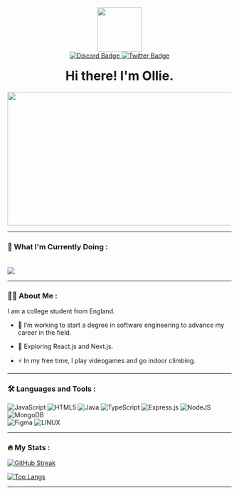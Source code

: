 <div id="header" align="center">
  <img src="https://beta.beenhamow.co.uk/img/logo.svg" width="100" />
  <div id="badges">
    <a href="https://discord.beenhamow.co.uk" target="_blank">
      <img src="https://img.shields.io/badge/Discord-navy?style=for-the-badge&logo=discord&logoColor=white" alt="Discord Badge"/>
    </a>
    <a href="https://twitter.beenhamow.co.uk" target="_blank">
      <img src="https://img.shields.io/badge/Twitter-blue?style=for-the-badge&logo=twitter&logoColor=white" alt="Twitter Badge"/>
    </a>
  </div>
  <img src="https://komarev.com/ghpvc/?username=ElBeenMachine&style=flat-square&color=blue" alt=""/>
  <h1 style="margin-top: 20px">
    Hi there! I'm Ollie.
  </h1>
</div>
<div align="center">
  <img src="https://media.giphy.com/media/dWesBcTLavkZuG35MI/giphy.gif" width="600" height="300"/>
</div>

---

### 🏃 What I'm Currently Doing :

<img src="https://lanyard.cnrad.dev/api/499345183763070976" style="margin-top: 20px">

---

### 👨‍💻 About Me :
I am a college student from England.
- :telescope: I’m working to start a degree in software engineering to advance my career in the field.

- :seedling: Exploring React.js and Next.js.

- :zap: In my free time, I play videogames and go indoor climbing.

---

### 🛠️ Languages and Tools :
![JavaScript](https://img.shields.io/badge/javascript-%23323330.svg?style=for-the-badge&logo=javascript&logoColor=%23F7DF1E) 
![HTML5](https://img.shields.io/badge/html5-%23E34F26.svg?style=for-the-badge&logo=html5&logoColor=white) 
![Java](https://img.shields.io/badge/java-%23ED8B00.svg?style=for-the-badge&logo=java&logoColor=white) 
![TypeScript](https://img.shields.io/badge/typescript-%23007ACC.svg?style=for-the-badge&logo=typescript&logoColor=white)
![Express.js](https://img.shields.io/badge/express.js-%23404d59.svg?style=for-the-badge&logo=express&logoColor=%2361DAFB) 
![NodeJS](https://img.shields.io/badge/node.js-6DA55F?style=for-the-badge&logo=node.js&logoColor=white) 
![MongoDB](https://img.shields.io/badge/MongoDB-%234ea94b.svg?style=for-the-badge&logo=mongodb&logoColor=white) 	
![Figma](https://img.shields.io/badge/figma-%23F24E1E.svg?style=for-the-badge&logo=figma&logoColor=white) 
![LINUX](https://img.shields.io/badge/Linux-FCC624?style=for-the-badge&logo=linux&logoColor=black) 

---

### 🔥 My Stats :
[![GitHub Streak](http://github-readme-streak-stats.herokuapp.com?user=ElBeenMachine&theme=dark&background=000000)]()

[![Top Langs](https://github-readme-stats.vercel.app/api/top-langs/?username=ElBeenMachine&layout=compact&theme=vision-friendly-dark)]()

---
